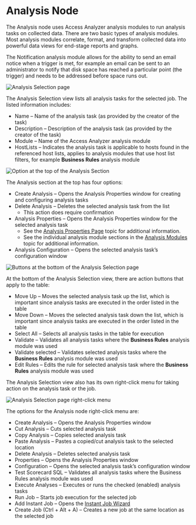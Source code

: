 # Analysis Node

The Analysis node uses Access Analyzer analysis modules to run analysis tasks on collected data.
There are two basic types of analysis modules. Most analysis modules correlate, format, and
transform collected data into powerful data views for end-stage reports and graphs.

The Notification analysis module allows for the ability to send an email notice when a trigger is
met, for example an email can be sent to an administrator to notify that disk space has reached a
particular point (the trigger) and needs to be addressed before space runs out.

![Analysis Selection page](/img/product_docs/accessanalyzer/admin/jobs/job/configure/analysisselection.webp)

The Analysis Selection view lists all analysis tasks for the selected job. The listed information
includes:

- Name – Name of the analysis task (as provided by the creator of the task)
- Description – Description of the analysis task (as provided by the creator of the task)
- Module – Name of the Access Analyzer analysis module
- HostLists – Indicates the analysis task is applicable to hosts found in the referenced host lists,
  applies to analysis modules that use host list filters, for example **Business Rules** analysis
  module

![Option at the top of the Analysis Section](/img/product_docs/accessanalyzer/admin/jobs/job/configure/analysisbuttonstop.webp)

The Analysis section at the top has four options:

- Create Analysis – Opens the Analysis Properties window for creating and configuring analysis tasks
- Delete Analysis – Deletes the selected analysis task from the list
    - This action does require confirmation
- Analysis Properties – Opens the Analysis Properties window for the selected analysis task
    - See the [Analysis Properties Page](/docs/accessanalyzer/12.0/admin/analysis/overview.md#analysis-properties-page)
      topic for additional information.
    - See the individual analysis module sections in the
      [Analysis Modules](/docs/accessanalyzer/12.0/admin/analysis/overview.md) topic for additional information.
- Analysis Configuration – Opens the selected analysis task’s configuration window

![Buttons at the bottom of the Analysis Selection page](/img/product_docs/accessanalyzer/admin/jobs/job/configure/analysisbuttonsbottom.webp)

At the bottom of the Analysis Selection view, there are action buttons that apply to the table:

- Move Up – Moves the selected analysis task up the list, which is important since analysis tasks
  are executed in the order listed in the table
- Move Down – Moves the selected analysis task down the list, which is important since analysis
  tasks are executed in the order listed in the table
- Select All – Selects all analysis tasks in the table for execution
- Validate – Validates all analysis tasks where the **Business Rules** analysis module was used
- Validate selected – Validates selected analysis tasks where the **Business Rules** analysis module
  was used
- Edit Rules – Edits the rule for selected analysis task where the **Business Rules** analysis
  module was used

The Analysis Selection view also has its own right-click menu for taking action on the analysis task
or the job.

![Analysis Selection page right-click menu](/img/product_docs/accessanalyzer/admin/jobs/job/configure/analysisrightclickmenu.webp)

The options for the Analysis node right-click menu are:

- Create Analysis – Opens the Analysis Properties window
- Cut Analysis – Cuts selected analysis task
- Copy Analysis – Copies selected analysis task
- Paste Analysis – Pastes a copied/cut analysis task to the selected location
- Delete Analysis – Deletes selected analysis task
- Properties – Opens the Analysis Properties window
- Configuration – Opens the selected analysis task’s configuration window
- Test Scorecard SQL – Validates all analysis tasks where the Business Rules analysis module was
  used
- Execute Analyses – Executes or runs the checked (enabled) analysis tasks
- Run Job – Starts job execution for the selected job
- Add Instant Job – Opens the [Instant Job Wizard](/docs/accessanalyzer/12.0/admin/jobs/instantjobs/overview.md)
- Create Job (Ctrl + Alt + A) – Creates a new job at the same location as the selected job
